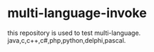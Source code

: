 # multi-language-invoke
this repository is used to test multi-language.
java,c,c++,c#,php,python,delphi,pascal.
